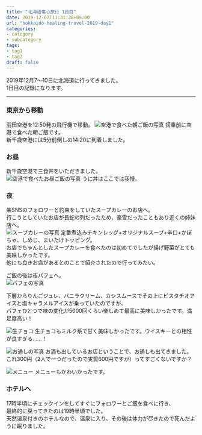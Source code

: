 ```yaml
---
title: "北海道傷心旅行 1日目"
date: 2019-12-07T11:31:38+09:00
url: "hokkaido-healing-travel-2019-day1"
categories:
- category
- subcategory
tags:
- tag1
- tag2
draft: false
---
```


2019年12月7～10日に北海道に行ってきました。  
1日目の記録になります。
<!--more-->
***

### 東京から移動

羽田空港を12:50発の飛行機で移動。
![空港で食べた朝ご飯の写真](/images/hokkaido-day1/IMG_20191207_101750.jpg)
搭乗前に空港で食べた朝ご飯です。  
新千歳空港には5分前倒しの14:20に到着しました。

### お昼
新千歳空港で三食丼をいただきました。  
![空港で食べたお昼ご飯の写真](/images/hokkaido-day1/IMG_20191207_150850_2.jpg)
うに丼はここでは我慢。

### 夜
某SNSのフォロワーと約束をしていたスープカレーのお店へ。  
行こうとしていたお店が長蛇の列だったため、豪雪だったこともあり近くの姉妹店へ。  
![スープカレーの写真](/images/hokkaido-day1/IMG_20191207_180557.jpg)
定番煮込みチキンレッグ+オリジナルスープ+辛口+かぼちゃ、しめじ、まいたけトッピング。  
お店でちゃんとしたスープカレーを食べたのは初めてでしたが揚げ野菜がとても美味しかったです。  
他にも良きお店があるとのことで紹介されたので行ってみたい。  

ご飯の後は夜パフェへ。  
![パフェの写真](/images/hokkaido-day1/IMG_20191207_190943.jpg)

下層からりんごジュレ、バニラクリーム、カシスムースでその上にピスタチオアイスと塩キャラメルアイスが乗っていたのですが、  
パフェひとつで味の変化が5000回くらい楽しめて最高に美味しかったです。満足度高い！  

![生チョコ](/images/hokkaido-day1/IMG_20191207_190158.jpg)
生チョコもミルク系で甘く美味しかったです。ウイスキーとの相性が良すぎる……！  

![お通しの写真](/images/hokkaido-day1/IMG_20191207_190031.jpg)
お酒も出しているお店ということで、お通しも出てきました。  
これ300円（2人で一つだったので実質600円ですが）ってすごくないですか？  

![メニュー](/images/hokkaido-day1/IMG_20191207_185427.jpg)
メニューもかわいかったです。  

### ホテルへ  
17時半頃にチェックインをしてすぐにフォロワーとご飯を食べに行き、  
最終的に戻ってきたのは19時半頃でした。  
天然温泉付きのホテルなので、温泉に入り、その後は体力が尽きたので死んだように眠りました。